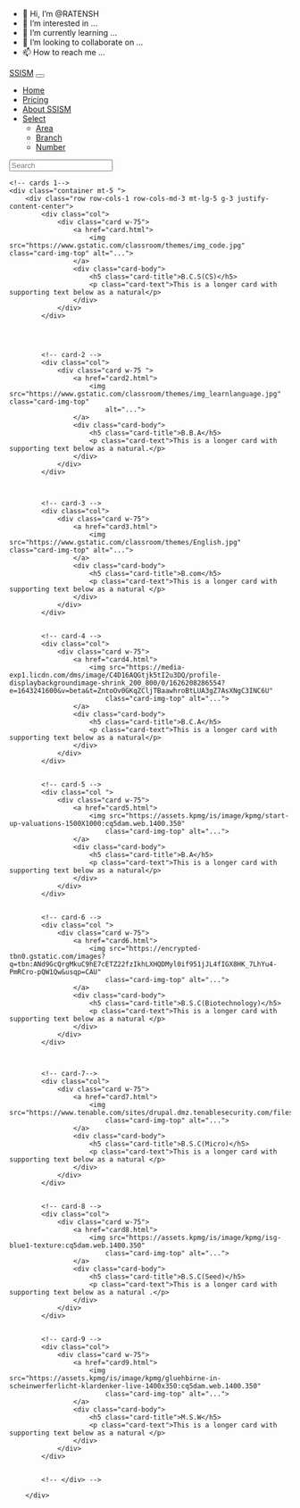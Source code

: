 - 👋 Hi, I’m @RATENSH
- 👀 I’m interested in ...
- 🌱 I’m currently learning ...
- 💞️ I’m looking to collaborate on ...
- 📫 How to reach me ...

<!---
RATENSH/RATENSH is a ✨ special ✨ repository because its `README.md` (this file) appears on your GitHub profile.
You can click the Preview link to take a look at your changes.
--->
<!DOCTYPE html>
<html lang="en">

<head>
    <meta charset="UTF-8">
    <meta http-equiv="X-UA-Compatible" content="IE=edge">
    <meta name="viewport" content="width=device-width, initial-scale=1.0">
    <title>Document</title>
    <link href="https://cdn.jsdelivr.net/npm/bootstrap@5.1.3/dist/css/bootstrap.min.css" rel="stylesheet"
        integrity="sha384-1BmE4kWBq78iYhFldvKuhfTAU6auU8tT94WrHftjDbrCEXSU1oBoqyl2QvZ6jIW3" crossorigin="anonymous">
    <link href="https://cdn.jsdelivr.net/npm/bootstrap@5.1.3/dist/css/bootstrap.min.css" rel="stylesheet"
        integrity="sha384-1BmE4kWBq78iYhFldvKuhfTAU6auU8tT94WrHftjDbrCEXSU1oBoqyl2QvZ6jIW3" crossorigin="anonymous">
    <link rel="stylesheet" href="https://cdnjs.cloudflare.com/ajax/libs/font-awesome/5.10.0/css/all.min.css"
        integrity="sha512-PgQMlq+nqFLV4ylk1gwUOgm6CtIIXkKwaIHp/PAIWHzig/lKZSEGKEysh0TCVbHJXCLN7WetD8TFecIky75ZfQ=="
        crossorigin="anonymous" referrerpolicy="no-referrer" />
    <script src="https://cdn.jsdelivr.net/npm/bootstrap@5.0.2/dist/js/bootstrap.bundle.min.js"
        integrity="sha384-MrcW6ZMFYlzcLA8Nl+NtUVF0sA7MsXsP1UyJoMp4YLEuNSfAP+JcXn/tWtIaxVXM"
        crossorigin="anonymous"></script>
    <script src="https://cdn.jsdelivr.net/npm/@popperjs/core@2.9.2/dist/umd/popper.min.js"
        integrity="sha384-IQsoLXl5PILFhosVNubq5LC7Qb9DXgDA9i+tQ8Zj3iwWAwPtgFTxbJ8NT4GN1R8p"
        crossorigin="anonymous"></script>
    <script src="https://cdn.jsdelivr.net/npm/bootstrap@5.0.2/dist/js/bootstrap.min.js"
        integrity="sha384-cVKIPhGWiC2Al4u+LWgxfKTRIcfu0JTxR+EQDz/bgldoEyl4H0zUF0QKbrJ0EcQF"
        crossorigin="anonymous"></script>
    <!-- Dropdown link -->
    <script src="https://cdn.jsdelivr.net/npm/bootstrap@5.1.3/dist/js/bootstrap.bundle.min.js"
        integrity="sha384-ka7Sk0Gln4gmtz2MlQnikT1wXgYsOg+OMhuP+IlRH9sENBO0LRn5q+8nbTov4+1p"
        crossorigin="anonymous"></script>
    <!-- css file -->
    <link rel="stylesheet" href="maincard.css">
    <style>
        /* .card:hover{
            -webkit-box-shadow: -1px 9px 50px -12px rgba(0, 0, 0, 0.75);
        } */
    </style>
</head>

<body>
    <!-- navbar -->
    <!-- <div class="container-fluid"> -->
    <nav class="navbar navbar-expand-lg navbar-light bg-primary">
        <div class="container-fluid">
            <!--<img src="download.jpeg" alt="SSISM" width="40px" height="40px" >-->
            <a class="navbar-brand text-warning" href="#">SSISM</a>
            <button class="navbar-toggler" type="button" data-bs-toggle="collapse"
                data-bs-target="#navbarSupportedContent" aria-controls="navbarSupportedContent" aria-expanded="false"
                aria-label="Toggle navigation">
                <span class="navbar-toggler-icon"></span>
            </button>
            <div class="collapse navbar-collapse" id="navbarSupportedContent">
                <ul class="navbar-nav me-auto mb-2 mb-lg-0">
                    <li class="nav-item">
                        <a class="nav-link active text-warning" aria-current="page" href="#">Home</a>
                    </li>
                    <li class="nav-item">
                        <a class="nav-link text-warning" href="#">Pricing</a>
                    </li>
                    <li class="nav-item">
                        <a class="nav-link text-warning" href="#">About SSISM</a>
                    </li>
                    <li class="nav-item dropdown">
                        <a class="nav-link dropdown-toggle text-warning" href="#" id="navbarDropdown" role="button" data-bs-toggle="dropdown" aria-expanded="false">
                          Select
                        </a>
                        <ul class="dropdown-menu" aria-labelledby="navbarDropdown">
                          <li><a class="dropdown-item text-warning" href="#">Area</a></li>
                          <li><a class="dropdown-item text-warning" href="#">Branch</a></li>
                          <li><a class="dropdown-item text-warning" href="#">Number</a></li>
                         </ul>
                      </li>
                </ul>
                <form class="d-flex">
                    <input class="form-control me-2" type="search" placeholder="Search" aria-label="Search">
                </form>
            </div>
        </div>
    </nav>



    <!-- cards 1-->
    <div class="container mt-5 ">
        <div class="row row-cols-1 row-cols-md-3 mt-lg-5 g-3 justify-content-center">
            <div class="col">
                <div class="card w-75">
                    <a href="card.html">
                        <img src="https://www.gstatic.com/classroom/themes/img_code.jpg" class="card-img-top" alt="...">
                    </a>
                    <div class="card-body">
                        <h5 class="card-title">B.C.S(CS)</h5>
                        <p class="card-text">This is a longer card with supporting text below as a natural</p>
                    </div>
                </div>
            </div>




            <!-- card-2 -->
            <div class="col">
                <div class="card w-75 ">
                    <a href="card2.html">
                        <img src="https://www.gstatic.com/classroom/themes/img_learnlanguage.jpg" class="card-img-top"
                            alt="...">
                    </a>
                    <div class="card-body">
                        <h5 class="card-title">B.B.A</h5>
                        <p class="card-text">This is a longer card with supporting text below as a natural.</p>
                    </div>
                </div>
            </div>



            <!-- card-3 -->
            <div class="col">
                <div class="card w-75">
                    <a href="card3.html">
                        <img src="https://www.gstatic.com/classroom/themes/English.jpg" class="card-img-top" alt="...">
                    </a>
                    <div class="card-body">
                        <h5 class="card-title">B.com</h5>
                        <p class="card-text">This is a longer card with supporting text below as a natural </p>
                    </div>
                </div>
            </div>


            <!-- card-4 -->
            <div class="col">
                <div class="card w-75">
                    <a href="card4.html">
                        <img src="https://media-exp1.licdn.com/dms/image/C4D16AQGtjk5tI2u3DQ/profile-displaybackgroundimage-shrink_200_800/0/1626208286554?e=1643241600&v=beta&t=ZntoOv0GKqZCljTBaawhroBtLUA3gZ7AsXNgC3INC6U"
                            class="card-img-top" alt="...">
                    </a>
                    <div class="card-body">
                        <h5 class="card-title">B.C.A</h5>
                        <p class="card-text">This is a longer card with supporting text below as a natural</p>
                    </div>
                </div>
            </div>


            <!-- card-5 -->
            <div class="col ">
                <div class="card w-75">
                    <a href="card5.html">
                        <img src="https://assets.kpmg/is/image/kpmg/start-up-valuations-1500X1000:cq5dam.web.1400.350"
                            class="card-img-top" alt="...">
                    </a>
                    <div class="card-body">
                        <h5 class="card-title">B.A</h5>
                        <p class="card-text">This is a longer card with supporting text below as a natural</p>
                    </div>
                </div>
            </div>


            <!-- card-6 -->
            <div class="col ">
                <div class="card w-75">
                    <a href="card6.html">
                        <img src="https://encrypted-tbn0.gstatic.com/images?q=tbn:ANd9GcQrgMkuC9hE7cETZ22fzIkhLXHQDMyl0if951jJL4fIGX8HK_7LhYu4-PmRCro-pQW1Qw&usqp=CAU"
                            class="card-img-top" alt="...">
                    </a>
                    <div class="card-body">
                        <h5 class="card-title">B.S.C(Biotechnology)</h5>
                        <p class="card-text">This is a longer card with supporting text below as a natural </p>
                    </div>
                </div>
            </div>



            <!-- card-7-->
            <div class="col">
                <div class="card w-75">
                    <a href="card7.html">
                        <img src="https://www.tenable.com/sites/drupal.dmz.tenablesecurity.com/files/images/articles/blog_auditing_azure_with_nessus_v2_2.png"
                            class="card-img-top" alt="...">
                    </a>
                    <div class="card-body">
                        <h5 class="card-title">B.S.C(Micro)</h5>
                        <p class="card-text">This is a longer card with supporting text below as a natural </p>
                    </div>
                </div>
            </div>


            <!-- card-8 -->
            <div class="col">
                <div class="card w-75">
                    <a href="card8.html">
                        <img src="https://assets.kpmg/is/image/kpmg/isg-blue1-texture:cq5dam.web.1400.350"
                            class="card-img-top" alt="...">
                    </a>
                    <div class="card-body">
                        <h5 class="card-title">B.S.C(Seed)</h5>
                        <p class="card-text">This is a longer card with supporting text below as a natural .</p>
                    </div>
                </div>
            </div>


            <!-- card-9 -->
            <div class="col">
                <div class="card w-75">
                    <a href="card9.html">
                        <img src="https://assets.kpmg/is/image/kpmg/gluehbirne-in-scheinwerferlicht-klardenker-live-1400x350:cq5dam.web.1400.350"
                            class="card-img-top" alt="...">
                    </a>
                    <div class="card-body">
                        <h5 class="card-title">M.S.W</h5>
                        <p class="card-text">This is a longer card with supporting text below as a natural </p>
                    </div>
                </div>
            </div>


            <!-- </div> -->

        </div>

</body>

</html>
